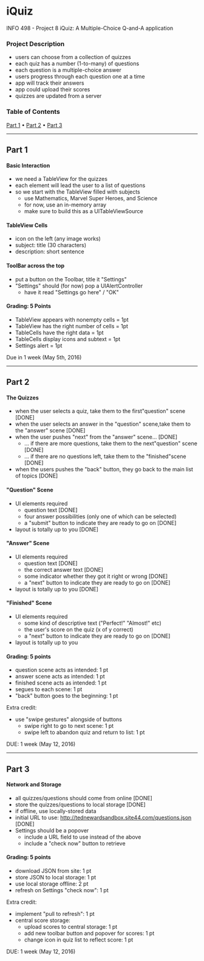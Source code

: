 # iQuiz
INFO 498 - Project 8
iQuiz: A Multiple-Choice Q-and-A application

### Project Description
* users can choose from a collection of quizzes
* each quiz has a number (1-to-many) of questions
* each question is a multiple-choice answer
* users progress through each question one at a time
* app will track their answers
* app could upload their scores
* quizzes are updated from a server

### Table of Contents
[Part 1](#part-1) • [Part 2](#part-2) • [Part 3](#part-3)

------


## Part 1
#### Basic Interaction
* we need a TableView for the quizzes
* each element will lead the user to a list of questions
* so we start with the TableView filled with subjects
  * use Mathematics, Marvel Super Heroes, and Science
  * for now, use an in-memory array
  * make sure to build this as a UITableViewSource

#### TableView Cells
* icon on the left (any image works)
* subject: title (30 characters)
* description: short sentence

#### ToolBar across the top
* put a button on the Toolbar, title it "Settings"
* "Settings" should (for now) pop a UIAlertController
  * have it read "Settings go here" / "OK"

#### Grading: 5 Points
* TableView appears with nonempty cells = 1pt
* TableView has the right number of cells = 1pt
* TableCells have the right data = 1pt
* TableCells display icons and subtext = 1pt
* Settings alert = 1pt

Due in 1 week (May 5th, 2016)

------

## Part 2
#### The Quizzes
* when the user selects a quiz, take them to the first"question" scene [DONE]
* when the user selects an answer in the "question" scene,take them to the "answer" scene [DONE]
* when the user pushes "next" from the "answer" scene... [DONE]
  * ... if there are more questions, take them to the next"question" scene [DONE]
  * ... if there are no questions left, take them to the "finished"scene [DONE]
* when the users pushes the "back" button, they go back to the main list of topics [DONE]

#### "Question" Scene
* UI elements required
  * question text [DONE]
  * four answer possibilities (only one of which can be selected)
  * a "submit" button to indicate they are ready to go on [DONE]
* layout is totally up to you [DONE]

#### "Answer" Scene
* UI elements required
  * question text [DONE]
  * the correct answer text [DONE]
  * some indicator whether they got it right or wrong [DONE]
  * a "next" button to indicate they are ready to go on [DONE]
* layout is totally up to you [DONE]

#### "Finished" Scene
* UI elements required
  * some kind of descriptive text ("Perfect!" "Almost!" etc)
  * the user's score on the quiz (x of y correct)
  * a "next" button to indicate they are ready to go on [DONE]
* layout is totally up to you

#### Grading: 5 points
* question scene acts as intended: 1 pt
* answer scene acts as intended: 1 pt
* finished scene acts as intended: 1 pt
* segues to each scene: 1 pt
* "back" button goes to the beginning: 1 pt

Extra credit:
* use "swipe gestures" alongside of buttons
  * swipe right to go to next scene: 1 pt
  * swipe left to abandon quiz and return to list: 1 pt

DUE: 1 week (May 12, 2016)

------

## Part 3
#### Network and Storage
* all quizzes/questions should come from online [DONE]
* store the quizzes/questions to local storage [DONE]
* if offline, use locally-stored data
* initial URL to use: http://tednewardsandbox.site44.com/questions.json [DONE]
* Settings should be a popover
  * include a URL field to use instead of the above
  * include a "check now" button to retrieve

#### Grading: 5 points
* download JSON from site: 1 pt 
* store JSON to local storage: 1 pt 
* use local storage offline: 2 pt
* refresh on Settings "check now": 1 pt

Extra credit:
* implement "pull to refresh": 1 pt
* central score storage:
   * upload scores to central storage: 1 pt
  * add new toolbar button and popover for scores: 1 pt
  * change icon in quiz list to reflect score: 1 pt

DUE: 1 week (May 12, 2016)


